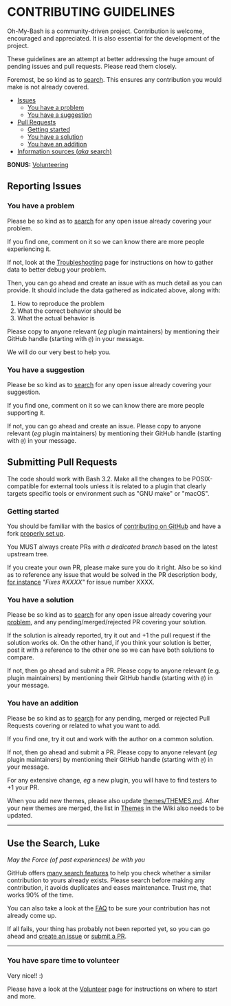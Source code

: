 # CONTRIBUTING GUIDELINES

Oh-My-Bash is a community-driven project. Contribution is welcome, encouraged
and appreciated. It is also essential for the development of the project.

These guidelines are an attempt at better addressing the huge amount of pending
issues and pull requests. Please read them closely.

Foremost, be so kind as to [search](#use-the-search-luke). This ensures any
contribution you would make is not already covered.

-   [Issues](#reporting-issues)
    -   [You have a problem](#you-have-a-problem)
    -   [You have a suggestion](#you-have-a-suggestion)
-   [Pull Requests](#submitting-pull-requests)
    -   [Getting started](#getting-started)
    -   [You have a solution](#you-have-a-solution)
    -   [You have an addition](#you-have-an-addition)
-   [Information sources (_aka_ search)](#use-the-search-luke)

**BONUS:** [Volunteering](#you-have-spare-time-to-volunteer)

## Reporting Issues

### You have a problem

Please be so kind as to [search](#use-the-search-luke) for any open issue
already covering your problem.

If you find one, comment on it so we can know there are more people experiencing
it.

If not, look at the
[Troubleshooting](https://github.com/ohmybash/oh-my-bash/wiki/Troubleshooting)
page for instructions on how to gather data to better debug your problem.

Then, you can go ahead and create an issue with as much detail as you can
provide. It should include the data gathered as indicated above, along with:

1. How to reproduce the problem
2. What the correct behavior should be
3. What the actual behavior is

Please copy to anyone relevant (_eg_ plugin maintainers) by mentioning their
GitHub handle (starting with `@`) in your message.

We will do our very best to help you.

### You have a suggestion

Please be so kind as to [search](#use-the-search-luke) for any open issue
already covering your suggestion.

If you find one, comment on it so we can know there are more people supporting
it.

If not, you can go ahead and create an issue. Please copy to anyone relevant
(_eg_ plugin maintainers) by mentioning their GitHub handle (starting with `@`)
in your message.

## Submitting Pull Requests

The code should work with Bash 3.2. Make all the changes to be POSIX-compatible
for external tools unless it is related to a plugin that clearly targets
specific tools or environment such as "GNU make" or "macOS".

### Getting started

You should be familiar with the basics of
[contributing on GitHub](https://help.github.com/articles/using-pull-requests)
and have a fork
[properly set up](https://github.com/ohmybash/oh-my-bash/wiki/Contribution-Technical-Practices).

You MUST always create PRs with _a dedicated branch_ based on the latest
upstream tree.

If you create your own PR, please make sure you do it right. Also be so kind as
to reference any issue that would be solved in the PR description body,
[for instance](https://help.github.com/articles/closing-issues-via-commit-messages/)
_"Fixes #XXXX"_ for issue number XXXX.

### You have a solution

Please be so kind as to [search](#use-the-search-luke) for any open issue
already covering your [problem](#you-have-a-problem), and any
pending/merged/rejected PR covering your solution.

If the solution is already reported, try it out and +1 the pull request if the
solution works ok. On the other hand, if you think your solution is better, post
it with a reference to the other one so we can have both solutions to compare.

If not, then go ahead and submit a PR. Please copy to anyone relevant (e.g.
plugin maintainers) by mentioning their GitHub handle (starting with `@`) in
your message.

### You have an addition

Please be so kind as to [search](#use-the-search-luke) for any pending, merged
or rejected Pull Requests covering or related to what you want to add.

If you find one, try it out and work with the author on a common solution.

If not, then go ahead and submit a PR. Please copy to anyone relevant (_eg_
plugin maintainers) by mentioning their GitHub handle (starting with `@`) in
your message.

For any extensive change, _eg_ a new plugin, you will have to find testers to +1
your PR.

When you add new themes, please also update
[themes/THEMES.md](https://github.com/ohmybash/oh-my-bash/blob/master/themes/THEMES.md).
After your new themes are merged, the list in
[Themes](https://github.com/ohmybash/oh-my-bash/wiki/Themes) in the Wiki also
needs to be updated.

---

## Use the Search, Luke

_May the Force (of past experiences) be with you_

GitHub offers
[many search features](https://help.github.com/articles/searching-github/) to
help you check whether a similar contribution to yours already exists. Please
search before making any contribution, it avoids duplicates and eases
maintenance. Trust me, that works 90% of the time.

You can also take a look at the
[FAQ](https://github.com/ohmybash/oh-my-bash/wiki/FAQ) to be sure your
contribution has not already come up.

If all fails, your thing has probably not been reported yet, so you can go ahead
and [create an issue](#reporting-issues) or
[submit a PR](#submitting-pull-requests).

---

### You have spare time to volunteer

Very nice!! :)

Please have a look at the
[Volunteer](https://github.com/ohmybash/oh-my-bash/wiki/Volunteers) page for
instructions on where to start and more.
